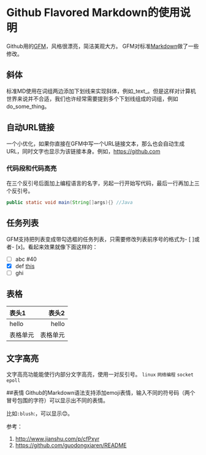 # Github Flavored Markdown的使用说明


Github用的[GFM][1]，风格很漂亮，简洁美观大方。 GFM对标准[Markdown][2]做了一些修改。
## 斜体
标准MD使用在词组两边添加下划线来实现斜体，例如_text_。但是这样对计算机世界来说并不合适，我们也许经常需要提到多个下划线组成的词组，例如 do_some_thing。
## 自动URL链接
一个小优化，如果你直接在GFM中写一个URL链接文本，那么也会自动生成URL，同时文字也显示为该链接本身。例如，https://github.com
### 代码段和代码高亮
在三个反引号后面加上编程语言的名字，另起一行开始写代码，最后一行再加上三个反引号。
```Java
public static void main(String[]args){} //Java
```
## 任务列表
GFM支持把列表变成带勾选框的任务列表，只需要修改列表前序号的格式为- [ ]或者- [x]。看起来效果就像下面这样的：
- [ ] abc #40
- [x] def [this](./JunitExplainations.java) 
- [ ] ghi

## 表格

表头1  | 表头2
:--------- | --------:
hello  | hello
表格单元  | 表格单元 
## 文字高亮
文字高亮功能能使行内部分文字高亮，使用一对反引号。
`linux` `网络编程` `socket` `epoll` 

##表情
Github的Markdown语法支持添加emoji表情，输入不同的符号码（两个冒号包围的字符）可以显示出不同的表情。

比如`:blush`:，可以显示:blush:。

[1]: https://help.github.com/categories/writing-on-github/
[2]: http://daringfireball.net/projects/markdown/syntax
参考：
1. http://www.jianshu.com/p/cfPxyr  
2. https://github.com/guodongxiaren/README